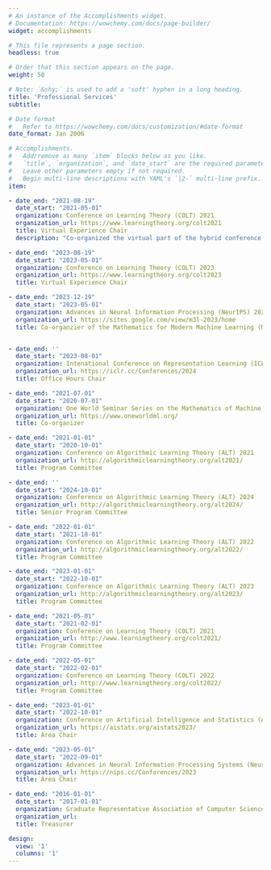 ```yaml
---
# An instance of the Accomplishments widget.
# Documentation: https://wowchemy.com/docs/page-builder/
widget: accomplishments

# This file represents a page section.
headless: true

# Order that this section appears on the page.
weight: 50

# Note: `&shy;` is used to add a 'soft' hyphen in a long heading.
title: 'Professional Services'
subtitle:

# Date format
#   Refer to https://wowchemy.com/docs/customization/#date-format
date_format: Jan 2006

# Accomplishments.
#   Add/remove as many `item` blocks below as you like.
#   `title`, `organization`, and `date_start` are the required parameters.
#   Leave other parameters empty if not required.
#   Begin multi-line descriptions with YAML's `|2-` multi-line prefix.
item:

- date_end: "2021-08-19"
  date_start: "2021-05-01"
  organization: Conference on Learning Theory (COLT) 2021
  organization_url: https://www.learningtheory.org/colt2021
  title: Virtual Experience Chair
  description: "Co-organized the virtual part of the hybrid conference, including the 2-day virtual-only program."

- date_end: "2023-08-19"
  date_start: "2023-05-01"
  organization: Conference on Learning Theory (COLT) 2023
  organization_url: https://www.learningtheory.org/colt2023
  title: Virtual Experience Chair

- date_end: "2023-12-19"
  date_start: "2023-05-01"
  organization: Advances in Neural Information Processing (NeurIPS) 2023
  organization_url: https://sites.google.com/view/m3l-2023/home
  title: Co-organzier of the Mathematics for Modern Machine Learning (M3L) Workshop


- date_end: ''
  date_start: "2023-08-01"
  organization: Intenational Conference on Representation Learning (ICLR) 2024
  organization_url: https://iclr.cc/Conferences/2024
  title: Office Hours Chair

- date_end: "2021-07-01"
  date_start: "2020-07-01"
  organization: One World Seminar Series on the Mathematics of Machine Learning
  organization_url: https://www.oneworldml.org/
  title: Co-organizer

- date_end: "2021-01-01"
  date_start: "2020-10-01"
  organization: Conference on Algorithmic Learning Theory (ALT) 2021 
  organization_url: http://algorithmiclearningtheory.org/alt2021/
  title: Program Committee

- date_end: ''
  date_start: "2024-10-01"
  organization: Conference on Algorithmic Learning Theory (ALT) 2024 
  organization_url: http://algorithmiclearningtheory.org/alt2024/
  title: Senior Program Committee

- date_end: "2022-01-01"
  date_start: "2021-10-01"
  organization: Conference on Algorithmic Learning Theory (ALT) 2022 
  organization_url: http://algorithmiclearningtheory.org/alt2022/
  title: Program Committee

- date_end: "2023-01-01"
  date_start: "2022-10-01"
  organization: Conference on Algorithmic Learning Theory (ALT) 2023 
  organization_url: http://algorithmiclearningtheory.org/alt2023/
  title: Program Committee

- date_end: "2021-05-01"
  date_start: "2021-02-01"
  organization: Conference on Learning Theory (COLT) 2021
  organization_url: http://www.learningtheory.org/colt2021/
  title: Program Committee

- date_end: "2022-05-01"
  date_start: "2022-02-01"
  organization: Conference on Learning Theory (COLT) 2022
  organization_url: http://www.learningtheory.org/colt2022/
  title: Program Committee

- date_end: "2023-01-01"
  date_start: "2022-10-01"
  organization: Conference on Artificial Intelligence and Statistics (AISTATS) 2023
  organization_url: https://aistats.org/aistats2023/
  title: Area Chair

- date_end: "2023-05-01"
  date_start: "2022-09-01"
  organization: Advances in Neural Information Processing Systems (NeurIPS) 2023 
  organization_url: https://nips.cc/Conferences/2023
  title: Area Chair

- date_end: "2016-01-01"
  date_start: "2017-01-01"
  organization: Graduate Representative Association of Computer Sciences (GRACS)
  organization_url: 
  title: Treasurer

design:
  view: '1'
  columns: '1' 
---
```

